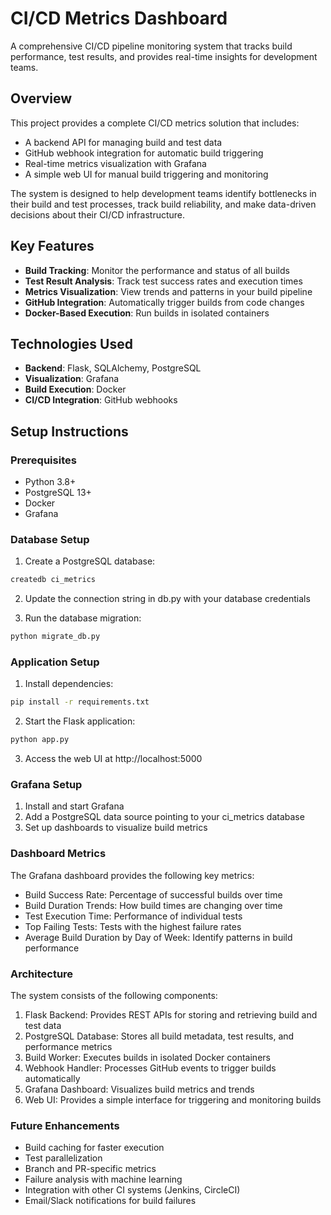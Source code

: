 # CI/CD Metrics Dashboard

A comprehensive CI/CD pipeline monitoring system that tracks build performance, test results, and provides real-time insights for development teams.

## Overview

This project provides a complete CI/CD metrics solution that includes:

- A backend API for managing build and test data
- GitHub webhook integration for automatic build triggering
- Real-time metrics visualization with Grafana
- A simple web UI for manual build triggering and monitoring

The system is designed to help development teams identify bottlenecks in their build and test processes, track build reliability, and make data-driven decisions about their CI/CD infrastructure.

## Key Features

- **Build Tracking**: Monitor the performance and status of all builds
- **Test Result Analysis**: Track test success rates and execution times
- **Metrics Visualization**: View trends and patterns in your build pipeline
- **GitHub Integration**: Automatically trigger builds from code changes
- **Docker-Based Execution**: Run builds in isolated containers

## Technologies Used

- **Backend**: Flask, SQLAlchemy, PostgreSQL
- **Visualization**: Grafana
- **Build Execution**: Docker
- **CI/CD Integration**: GitHub webhooks

## Setup Instructions

### Prerequisites

- Python 3.8+
- PostgreSQL 13+
- Docker
- Grafana

### Database Setup

1. Create a PostgreSQL database:
```bash
createdb ci_metrics
```

2. Update the connection string in db.py with your database credentials

3. Run the database migration:
```bash
python migrate_db.py
```

### Application Setup

1. Install dependencies:
```bash
pip install -r requirements.txt
```

2. Start the Flask application:
```bash
python app.py
```

3. Access the web UI at http://localhost:5000

### Grafana Setup

1. Install and start Grafana
2. Add a PostgreSQL data source pointing to your ci_metrics database
3. Set up dashboards to visualize build metrics

### Dashboard Metrics
The Grafana dashboard provides the following key metrics:

- Build Success Rate: Percentage of successful builds over time
- Build Duration Trends: How build times are changing over time
- Test Execution Time: Performance of individual tests
- Top Failing Tests: Tests with the highest failure rates
- Average Build Duration by Day of Week: Identify patterns in build performance

### Architecture
The system consists of the following components:

1. Flask Backend: Provides REST APIs for storing and retrieving build and test data
2. PostgreSQL Database: Stores all build metadata, test results, and performance metrics
3. Build Worker: Executes builds in isolated Docker containers
4. Webhook Handler: Processes GitHub events to trigger builds automatically
5. Grafana Dashboard: Visualizes build metrics and trends
6. Web UI: Provides a simple interface for triggering and monitoring builds

### Future Enhancements
- Build caching for faster execution
- Test parallelization
- Branch and PR-specific metrics
- Failure analysis with machine learning
- Integration with other CI systems (Jenkins, CircleCI)
- Email/Slack notifications for build failures
